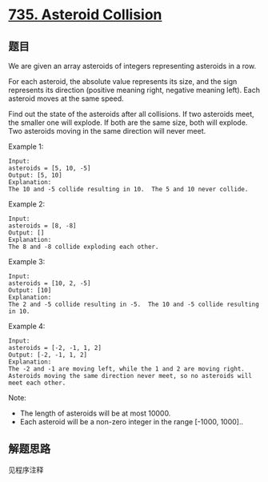 # [735. Asteroid Collision](https://leetcode.com/problems/asteroid-collision/)

## 题目

We are given an array asteroids of integers representing asteroids in a row.

For each asteroid, the absolute value represents its size, and the sign represents its direction (positive meaning right, negative meaning left). Each asteroid moves at the same speed.

Find out the state of the asteroids after all collisions. If two asteroids meet, the smaller one will explode. If both are the same size, both will explode. Two asteroids moving in the same direction will never meet.

Example 1:

```text
Input:
asteroids = [5, 10, -5]
Output: [5, 10]
Explanation:
The 10 and -5 collide resulting in 10.  The 5 and 10 never collide.
```

Example 2:

```text
Input:
asteroids = [8, -8]
Output: []
Explanation:
The 8 and -8 collide exploding each other.
```

Example 3:

```text
Input:
asteroids = [10, 2, -5]
Output: [10]
Explanation:
The 2 and -5 collide resulting in -5.  The 10 and -5 collide resulting in 10.
```

Example 4:

```text
Input:
asteroids = [-2, -1, 1, 2]
Output: [-2, -1, 1, 2]
Explanation:
The -2 and -1 are moving left, while the 1 and 2 are moving right.
Asteroids moving the same direction never meet, so no asteroids will meet each other.
```

Note:

- The length of asteroids will be at most 10000.
- Each asteroid will be a non-zero integer in the range [-1000, 1000]..

## 解题思路

见程序注释
